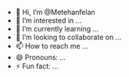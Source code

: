 - 👋 Hi, I’m @Metehanfelan
- 👀 I’m interested in ...
- 🌱 I’m currently learning ...
- 💞️ I’m looking to collaborate on ...
- 📫 How to reach me ...
- 😄 Pronouns: ...
- ⚡ Fun fact: ...

<!---
Metehanfelan/Metehanfelan is a ✨ special ✨ repository because its `README.md` (this file) appears on your GitHub profile.
You can click the Preview link to take a look at your changes.
--->
